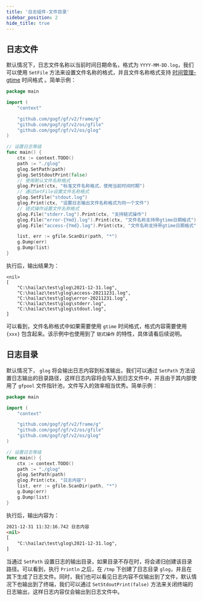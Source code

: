 ```yaml
---
title: '日志组件-文件目录'
sidebar_position: 2
hide_title: true
---
```


## 日志文件

默认情况下，日志文件名称以当前时间日期命名，格式为 `YYYY-MM-DD.log`，我们可以使用 `SetFile` 方法来设置文件名称的格式，并且文件名称格式支持 [时间管理-gtime](output/goframe-v2.2-md/组件列表/系统相关/时间管理-gtime) 时间格式 。简单示例：

```go
package main

import (
	"context"

	"github.com/gogf/gf/v2/frame/g"
	"github.com/gogf/gf/v2/os/gfile"
	"github.com/gogf/gf/v2/os/glog"
)

// 设置日志等级
func main() {
	ctx := context.TODO()
	path := "./glog"
	glog.SetPath(path)
	glog.SetStdoutPrint(false)
	// 使用默认文件名称格式
	glog.Print(ctx, "标准文件名称格式，使用当前时间时期")
	// 通过SetFile设置文件名称格式
	glog.SetFile("stdout.log")
	glog.Print(ctx, "设置日志输出文件名称格式为同一个文件")
	// 链式操作设置文件名称格式
	glog.File("stderr.log").Print(ctx, "支持链式操作")
	glog.File("error-{Ymd}.log").Print(ctx, "文件名称支持带gtime日期格式")
	glog.File("access-{Ymd}.log").Print(ctx, "文件名称支持带gtime日期格式")

	list, err := gfile.ScanDir(path, "*")
	g.Dump(err)
	g.Dump(list)
}

```

执行后，输出结果为：

```
<nil>
[
    "C:\hailaz\test\glog\2021-12-31.log",
    "C:\hailaz\test\glog\access-20211231.log",
    "C:\hailaz\test\glog\error-20211231.log",
    "C:\hailaz\test\glog\stderr.log",
    "C:\hailaz\test\glog\stdout.log",
]
```

可以看到，文件名称格式中如果需要使用 `gtime` 时间格式，格式内容需要使用 `{xxx}` 包含起来。该示例中也使用到了 `链式操作` 的特性，具体请看后续说明。

## 日志目录

默认情况下， `glog` 将会输出日志内容到标准输出，我们可以通过 `SetPath` 方法设置日志输出的目录路径，这样日志内容将会写入到日志文件中，并且由于其内部使用了 `gfpool` 文件指针池，文件写入的效率相当优秀。简单示例：

```go
package main

import (
	"context"

	"github.com/gogf/gf/v2/frame/g"
	"github.com/gogf/gf/v2/os/gfile"
	"github.com/gogf/gf/v2/os/glog"
)

// 设置日志等级
func main() {
	ctx := context.TODO()
	path := "./glog"
	glog.SetPath(path)
	glog.Print(ctx, "日志内容")
	list, err := gfile.ScanDir(path, "*")
	g.Dump(err)
	g.Dump(list)
}

```

执行后，输出内容为：

```html
2021-12-31 11:32:16.742 日志内容
<nil>
[
    "C:\hailaz\test\glog\2021-12-31.log",
]
```

当通过 `SetPath` 设置日志的输出目录，如果目录不存在时，将会递归创建该目录路径。可以看到，执行 `Println` 之后，在 `/tmp` 下创建了日志目录 `glog`，并且在其下生成了日志文件。同时，我们也可以看见日志内容不仅输出到了文件，默认情况下也输出到了终端，我们可以通过 `SetStdoutPrint(false)` 方法来关闭终端的日志输出，这样日志内容仅会输出到日志文件中。